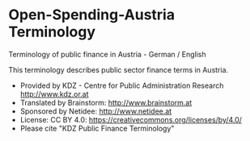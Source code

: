# Open-Spending-Austria Terminology
Terminology of public finance in Austria - German / English

This terminology describes public sector finance terms in Austria.
* Provided by KDZ - Centre for Public Administration Research http://www.kdz.or.at
* Translated by Brainstorm: http://www.brainstorm.at
* Sponsored by Netidee: http://www.netidee.at
* License: CC BY 4.0: https://creativecommons.org/licenses/by/4.0/
* Please cite "KDZ Public Finance Terminology"
